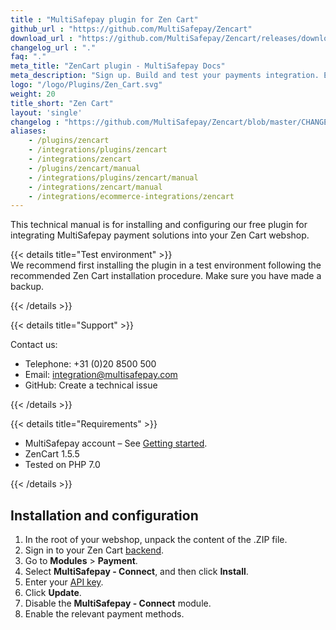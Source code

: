 ```yaml
---
title : "MultiSafepay plugin for Zen Cart"
github_url : "https://github.com/MultiSafepay/Zencart"
download_url : "https://github.com/MultiSafepay/Zencart/releases/download/3.1.0/Plugin_ZenCart_3.1.0.zip"
changelog_url : "."
faq: "."
meta_title: "ZenCart plugin - MultiSafepay Docs"
meta_description: "Sign up. Build and test your payments integration. Explore our products and services. Use our API reference, SDKs, and wrappers. Get support."
logo: "/logo/Plugins/Zen_Cart.svg"
weight: 20
title_short: "Zen Cart"
layout: 'single'
changelog : "https://github.com/MultiSafepay/Zencart/blob/master/CHANGELOG.md"
aliases: 
    - /plugins/zencart
    - /integrations/plugins/zencart
    - /integrations/zencart
    - /plugins/zencart/manual
    - /integrations/plugins/zencart/manual
    - /integrations/zencart/manual
    - /integrations/ecommerce-integrations/zencart
---
```


This technical manual is for installing and configuring our free plugin for integrating MultiSafepay payment solutions into your Zen Cart webshop.

{{< details title="Test environment" >}}
&nbsp;  
We recommend first installing the plugin in a test environment following the recommended Zen Cart installation procedure. Make sure you have made a backup.

{{< /details >}}

{{< details title="Support" >}}

Contact us:

- Telephone: +31 (0)20 8500 500
- Email: <integration@multisafepay.com>
- GitHub: Create a technical issue

{{< /details >}}

{{< details title="Requirements" >}}

- MultiSafepay account – See [Getting started](/getting-started/).
- ZenCart 1.5.5
- Tested on PHP 7.0

{{< /details >}}

## Installation and configuration
1. In the root of your webshop, unpack the content of the .ZIP file.
2. Sign in to your Zen Cart [backend](/getting-started/glossary/#backend).
3. Go to **Modules** > **Payment**.
4. Select **MultiSafepay - Connect**, and then click **Install**.
5. Enter your [API key](/tools/multisafepay-control/get-your-api-key).
6. Click **Update**.
7. Disable the **MultiSafepay - Connect** module.
8. Enable the relevant payment methods.



